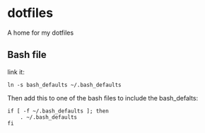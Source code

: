 dotfiles
========

A home for my dotfiles

## Bash file

link it:

```
ln -s bash_defaults ~/.bash_defaults
```

Then add this to one of the bash files to include the bash_defalts:

```
if [ -f ~/.bash_defaults ]; then
    . ~/.bash_defaults
fi
```
